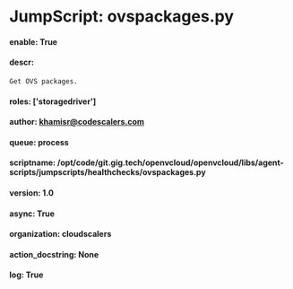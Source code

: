 
# JumpScript: ovspackages.py
        
#### enable: True
#### descr: 
```
Get OVS packages.

```
#### roles: ['storagedriver']
#### author: khamisr@codescalers.com
#### queue: process
#### scriptname: /opt/code/git.gig.tech/openvcloud/openvcloud/libs/agent-scripts/jumpscripts/healthchecks/ovspackages.py
#### version: 1.0
#### async: True
#### organization: cloudscalers
#### action_docstring: None
#### log: True